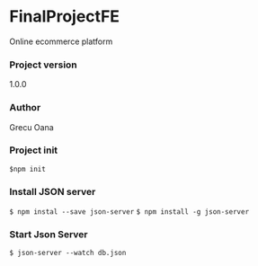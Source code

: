 # FinalProjectFE

Online ecommerce platform

### Project version

1.0.0

### Author

Grecu Oana

### Project init

`$npm init`

### Install JSON server

`$ npm instal --save json-server`
`$ npm install -g json-server`

### Start Json Server

`$ json-server --watch db.json`
